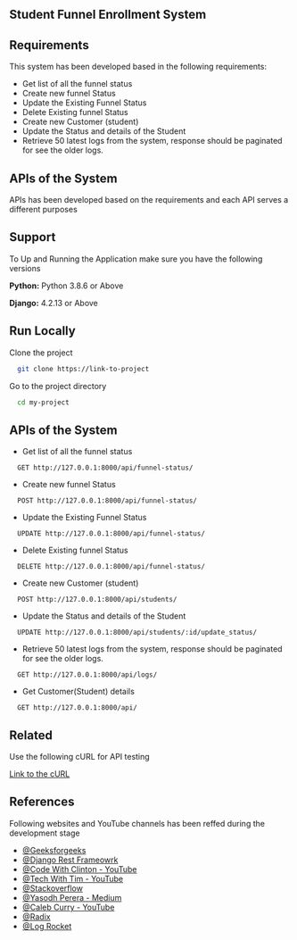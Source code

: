 ## Student Funnel Enrollment System


## Requirements

This system has been developed based in the following requirements:

- Get list of all the funnel status
- Create new funnel Status
- Update the Existing Funnel Status
- Delete Existing funnel Status
- Create new Customer (student)
- Update the Status and details of the Student
- Retrieve 50 latest logs from the system, response should be paginated for see the older logs.



## APIs of the System

APIs has been developed based on the requirements and each API serves a different purposes

## Support

To Up and Running the Application make sure you have the following versions


**Python:** Python 3.8.6 or Above

**Django:** 4.2.13 or Above

## Run Locally

Clone the project 

```bash
  git clone https://link-to-project
```

Go to the project directory

```bash
  cd my-project
```

## APIs of the System
- Get list of all the funnel status
```http
  GET http://127.0.0.1:8000/api/funnel-status/
```

- Create new funnel Status
```http
  POST http://127.0.0.1:8000/api/funnel-status/
```

- Update the Existing Funnel Status
```http
  UPDATE http://127.0.0.1:8000/api/funnel-status/
```

- Delete Existing funnel Status
```http
  DELETE http://127.0.0.1:8000/api/funnel-status/
```

- Create new Customer (student)
```http
  POST http://127.0.0.1:8000/api/students/
```
- Update the Status and details of the Student
```http
  UPDATE http://127.0.0.1:8000/api/students/:id/update_status/
```
- Retrieve 50 latest logs from the system, response should be paginated for see the older logs.
```http
  GET http://127.0.0.1:8000/api/logs/
```
- Get Customer(Student) details 
```http
  GET http://127.0.0.1:8000/api/
```


## Related

Use the following cURL for API testing

[Link to the cURL](~https://documenter.getpostman.com/view/14042982/2sA3JT2xgz)


## References

Following websites and YouTube channels has been reffed during the development stage

- [@Geeksforgeeks](https://www.geeksforgeeks.org/adding-pagination-in-apis-django-rest-framework/)
- [@Django Rest Frameowrk](https://www.django-rest-framework.org/api-guide/pagination/)
- [@Code With Clinton - YouTube](https://www.youtube.com/watch?v=YyVj67CMJCw)
- [@Tech With Tim - YouTube](https://www.youtube.com/watch?v=t-uAgI-AUxc&t=931s)
- [@Stackoverflow](https://stackoverflow.com/questions/20239232/django-server-error-port-is-already-in-use)
- [@Yasodh Perera - Medium](https://yashodgayashan.medium.com/how-to-change-django-port-dbe55dbc7295)
- [@Caleb Curry - YouTube](https://www.youtube.com/watch?v=i5JykvxUk_A)
- [@Radix](https://radixweb.com/blog/create-rest-api-using-django-rest-framework)
- [@Log Rocket](https://blog.logrocket.com/django-rest-framework-create-api/)

